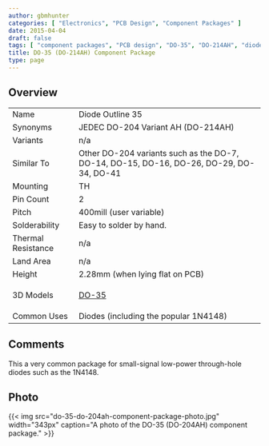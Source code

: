 ```yaml
---
author: gbmhunter
categories: [ "Electronics", "PCB Design", "Component Packages" ]
date: 2015-04-04
draft: false
tags: [ "component packages", "PCB design", "DO-35", "DO-214AH", "diodes" ]
title: DO-35 (DO-214AH) Component Package
type: page
---
```


## Overview


<table >
<tbody >
<tr >

<td>Name</td>
<td>Diode Outline 35
</td>
</tr>
<tr >
<td>Synonyms</td>
<td>JEDEC DO-204 Variant AH (DO-214AH)</td>
</tr>
<tr >

<td >Variants
</td>

<td >n/a
</td>
</tr>
<tr >

<td >Similar To
</td>

<td >Other DO-204 variants such as the DO-7, DO-14, DO-15, DO-16, DO-26, DO-29, DO-34, DO-41</td>
</tr>
<tr >
<td >Mounting</td>
<td >TH</td>
</tr>
<tr >
<td >Pin Count
</td>

<td >2
</td>
</tr>
<tr >

<td >Pitch
</td>

<td >400mill (user variable)
</td>
</tr>
<tr >

<td >Solderability
</td>

<td >Easy to solder by hand.
</td>
</tr>
<tr >

<td >Thermal Resistance
</td>

<td >n/a
</td>
</tr>
<tr >

<td >Land Area
</td>

<td >n/a
</td>
</tr>
<tr >

<td >Height
</td>

<td >2.28mm (when lying flat on PCB)
</td>
</tr>
<tr >
<td >3D Models</td>
<td><p><a href="http://www.3dcontentcentral.com/download-model.aspx?catalogid=171&amp;id=11032">DO-35</a></p></td>
</tr>
<tr >

<td >Common Uses
</td>

<td >Diodes (including the popular 1N4148)</td>
</tr>
</tbody>
</table>

## Comments

This a very common package for small-signal low-power through-hole diodes such as the 1N4148.

## Photo

{{< img src="do-35-do-204ah-component-package-photo.jpg" width="343px" caption="A photo of the DO-35 (DO-204AH) component package."  >}}
